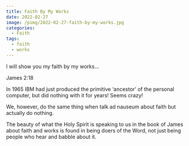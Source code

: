 ```yaml
---
title: Faith By My Works
date: 2022-02-27
image: /pimg/2022-02-27-faith-by-my-works.jpg
categories:
  - Faith
tags:
  - faith
  - works
---
```


<p data-block-key="jv2wg">I will show you my faith by my works…</p><p data-block-key="1mlbn">James 2:18</p><p data-block-key="761t9"></p><p data-block-key="17gcq">In 1965 IBM had just produced the primitive ‘ancestor’ of the personal computer, but did nothing with it for years! Seems crazy!</p><p data-block-key="9kpd3">We, however, do the same thing when talk ad nauseum about faith but actually do nothing.</p><p data-block-key="fr35s">The beauty of what the Holy Spirit is speaking to us in the book of James about faith and works is found in being doers of the Word, not just being people who hear and babble about it.</p><p data-block-key="2fv42"></p>

